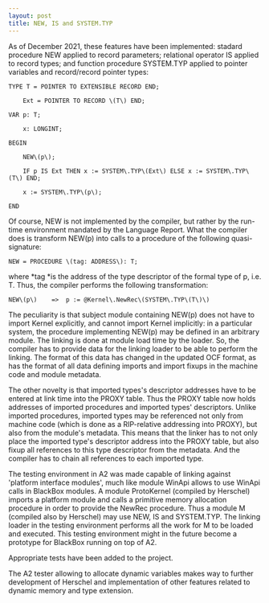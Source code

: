 ```yaml
---
layout: post
title: NEW, IS and SYSTEM.TYP
---
```



As of December 2021, these features have been implemented: stadard procedure NEW applied to record parameters; relational operator IS applied to record types; and function procedure SYSTEM\.TYP applied to pointer variables and record/record pointer types:



	TYPE T = POINTER TO EXTENSIBLE RECORD END;

 		Ext = POINTER TO RECORD \(T\) END;

	VAR p: T;

		x: LONGINT;

	BEGIN

 		NEW\(p\);

		IF p IS Ext THEN x := SYSTEM\.TYP\(Ext\) ELSE x := SYSTEM\.TYP\(T\) END;

		x := SYSTEM\.TYP\(p\);

	END



Of course, NEW is not implemented by the compiler, but rather by the run\-time environment mandated by the Language Report\. What the compiler does is transform NEW\(p\) into calls to a procedure of the following quasi\-signature:

	NEW = PROCEDURE \(tag: ADDRESS\): T;

where *tag *is the address of the type descriptor of the formal type of p, i\.e\. T\. Thus, the compiler performs the following transformation:

	NEW\(p\) 	=>	p := @Kernel\.NewRec\(SYSTEM\.TYP\(T\)\)

The peculiarity is that subject module containing NEW\(p\) does not have to import Kernel explicitly, and cannot import Kernel implicitly: in a particular system, the procedure implementing NEW\(p\) may be defined in an arbitrary module\. The linking is done at module load time by the loader\. So, the compiler has to provide data for the linking loader to be able to perform the linking\. The format of this data has changed in the updated OCF format, as has the format of all data defining imports and import fixups in the machine code and module metadata\.

The other novelty is that imported types's descriptor addresses have to be entered at link time into the PROXY table\. Thus the PROXY table now holds addresses of imported procedures and imported types' descriptors\. Unlike imported procedures, imported types may be referenced not only from machine code \(which is done as a RIP\-relative addressing into PROXY\), but also from the module's metadata\. This means that the linker has to not only place the imported type's descriptor address into the PROXY table, but also fixup all references to this type descriptor from the metadata\. And the compiler has to chain all references to each imported type\.



The testing environment in A2 was made capable of linking against 'platform interface modules', much like module WinApi allows to use WinApi calls in BlackBox modules\. A module ProtoKernel \(compiled by Herschel\) imports a platform module and calls a primitive memory allocation procedure in order to provide the NewRec procedure\. Thus a module M \(compiled also by Herschel\) may use NEW, IS and SYSTEM\.TYP\. The linking loader in the testing environment performs all the work for M to be loaded and executed\. This testing environment might in the future become a prototype for BlackBox running on top of A2\.

Appropriate tests have been added to the project\.



The A2 tester allowing to allocate dynamic variables makes way to further development of Herschel and implementation of other features related to dynamic memory and type extension\.

